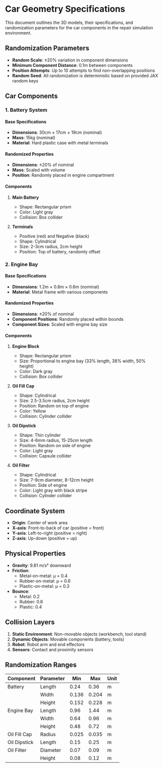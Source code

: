 # Car Geometry Specifications

This document outlines the 3D models, their specifications, and randomization parameters for the car components in the repair simulation environment.

## Randomization Parameters

- **Random Scale**: ±20% variation in component dimensions
- **Minimum Component Distance**: 0.1m between components
- **Position Attempts**: Up to 10 attempts to find non-overlapping positions
- **Random Seed**: All randomization is deterministic based on provided JAX random keys

## Car Components

### 1. Battery System

#### Base Specifications
- **Dimensions**: 30cm × 17cm × 19cm (nominal)
- **Mass**: 15kg (nominal)
- **Material**: Hard plastic case with metal terminals

#### Randomized Properties
- **Dimensions**: ±20% of nominal
- **Mass**: Scaled with volume
- **Position**: Randomly placed in engine compartment

#### Components
1. **Main Battery**
   - Shape: Rectangular prism
   - Color: Light gray
   - Collision: Box collider

2. **Terminals**
   - Positive (red) and Negative (black)
   - Shape: Cylindrical
   - Size: 2-3cm radius, 2cm height
   - Position: Top of battery, randomly offset

### 2. Engine Bay

#### Base Specifications
- **Dimensions**: 1.2m × 0.8m × 0.6m (nominal)
- **Material**: Metal frame with various components

#### Randomized Properties
- **Dimensions**: ±20% of nominal
- **Component Positions**: Randomly placed within bounds
- **Component Sizes**: Scaled with engine bay size

#### Components
1. **Engine Block**
   - Shape: Rectangular prism
   - Size: Proportional to engine bay (33% length, 38% width, 50% height)
   - Color: Dark gray
   - Collision: Box collider

2. **Oil Fill Cap**
   - Shape: Cylindrical
   - Size: 2.5-3.5cm radius, 2cm height
   - Position: Random on top of engine
   - Color: Yellow
   - Collision: Cylinder collider

3. **Oil Dipstick**
   - Shape: Thin cylinder
   - Size: 4-6mm radius, 15-25cm length
   - Position: Random on side of engine
   - Color: Light gray
   - Collision: Capsule collider

4. **Oil Filter**
   - Shape: Cylindrical
   - Size: 7-9cm diameter, 8-12cm height
   - Position: Side of engine
   - Color: Light gray with black stripe
   - Collision: Cylinder collider

## Coordinate System

- **Origin**: Center of work area
- **X-axis**: Front-to-back of car (positive = front)
- **Y-axis**: Left-to-right (positive = right)
- **Z-axis**: Up-down (positive = up)

## Physical Properties

- **Gravity**: 9.81 m/s² downward
- **Friction**:
  - Metal-on-metal: μ = 0.4
  - Rubber-on-metal: μ = 0.6
  - Plastic-on-metal: μ = 0.3
- **Bounce**:
  - Metal: 0.2
  - Rubber: 0.6
  - Plastic: 0.4

## Collision Layers

1. **Static Environment**: Non-movable objects (workbench, tool stand)
2. **Dynamic Objects**: Movable components (battery, tools)
3. **Robot**: Robot arm and end effectors
4. **Sensors**: Contact and proximity sensors

## Randomization Ranges

| Component       | Parameter    | Min     | Max     | Unit |
|----------------|--------------|---------|---------|------|
| Battery        | Length       | 0.24    | 0.36    | m    |
|                | Width        | 0.136   | 0.204   | m    |
|                | Height       | 0.152   | 0.228   | m    |
| Engine Bay     | Length       | 0.96    | 1.44    | m    |
|                | Width        | 0.64    | 0.96    | m    |
|                | Height       | 0.48    | 0.72    | m    |
| Oil Fill Cap  | Radius       | 0.025   | 0.035   | m    |
| Oil Dipstick  | Length       | 0.15    | 0.25    | m    |
| Oil Filter    | Diameter     | 0.07    | 0.09    | m    |
|               | Height       | 0.08    | 0.12    | m    |

